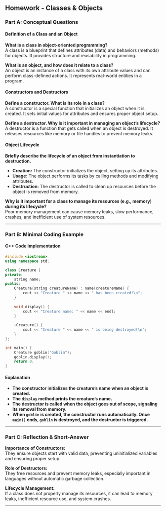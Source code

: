 ## Homework - Classes & Objects

### Part A: Conceptual Questions

#### **Definition of a Class and an Object**

**What is a class in object-oriented programming?**  
A class is a blueprint that defines attributes (data) and behaviors (methods) for objects. It provides structure and reusability in programming.

**What is an object, and how does it relate to a class?**  
An object is an instance of a class with its own attribute values and can perform class-defined actions. It represents real-world entities in a program.

#### **Constructors and Destructors**

**Define a constructor. What is its role in a class?**  
A constructor is a special function that initializes an object when it is created. It sets initial values for attributes and ensures proper object setup.

**Define a destructor. Why is it important in managing an object’s lifecycle?**  
A destructor is a function that gets called when an object is destroyed. It releases resources like memory or file handles to prevent memory leaks.

#### **Object Lifecycle**

**Briefly describe the lifecycle of an object from instantiation to destruction.**

- **Creation:** The constructor initializes the object, setting up its attributes.
- **Usage:** The object performs its tasks by calling methods and modifying attributes.
- **Destruction:** The destructor is called to clean up resources before the object is removed from memory.

**Why is it important for a class to manage its resources (e.g., memory) during its lifecycle?**  
Poor memory management can cause memory leaks, slow performance, crashes, and inefficient use of system resources.

---

### Part B: Minimal Coding Example

#### **C++ Code Implementation**

```cpp
#include <iostream>
using namespace std;

class Creature {
private:
    string name;
public:
    Creature(string creatureName) : name(creatureName) {
        cout << "Creature " << name << " has been created!\n";
    }
    
    void display() {
        cout << "Creature name: " << name << endl;
    }
    
    ~Creature() {
        cout << "Creature " << name << " is being destroyed!\n";
    }
};

int main() {
    Creature goblin("Goblin");
    goblin.display();
    return 0;
}
```

#### **Explanation**

- **The constructor initializes the creature’s name when an object is created.**
- **The `display` method prints the creature’s name.**
- **The destructor is called when the object goes out of scope, signaling its removal from memory.**
- **When `goblin` is created, the constructor runs automatically. Once `main()` ends, `goblin` is destroyed, and the destructor is triggered.**

---

### Part C: Reflection & Short-Answer

**Importance of Constructors:**  
They ensure objects start with valid data, preventing uninitialized variables and ensuring proper setup.

**Role of Destructors:**  
They free resources and prevent memory leaks, especially important in languages without automatic garbage collection.

**Lifecycle Management:**  
If a class does not properly manage its resources, it can lead to memory leaks, inefficient resource use, and system crashes.

---


